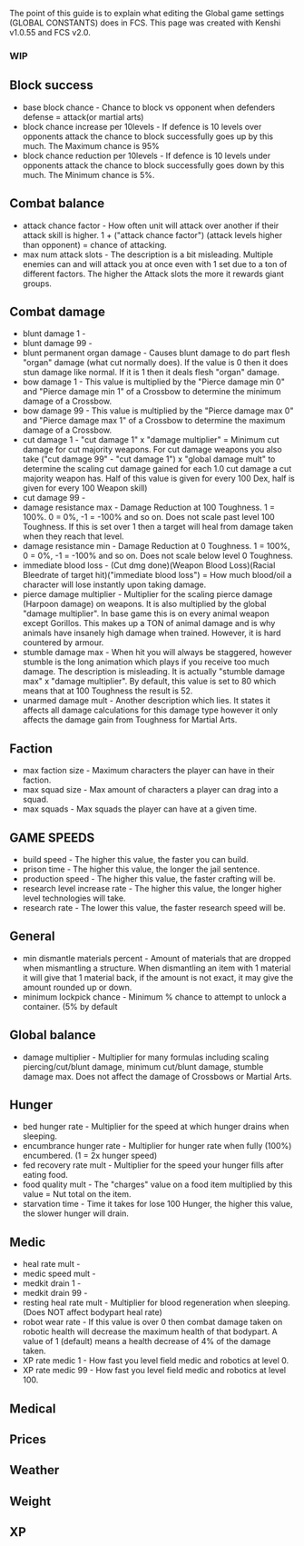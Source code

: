 The point of this guide is to explain what editing the Global game
settings (GLOBAL CONSTANTS) does in FCS. This page was created with
Kenshi v1.0.55 and FCS v2.0.

### WIP

## Block success

- base block chance - Chance to block vs opponent when defenders defense
  = attack(or martial arts)
- block chance increase per 10levels - If defence is 10 levels over
  opponents attack the chance to block successfully goes up by this
  much. The Maximum chance is 95%
- block chance reduction per 10levels - If defence is 10 levels under
  opponents attack the chance to block successfully goes down by this
  much. The Minimum chance is 5%.

## Combat balance

- attack chance factor - How often unit will attack over another if
  their attack skill is higher. 1 + ("attack chance factor") (attack
  levels higher than opponent) = chance of attacking.
- max num attack slots - The description is a bit misleading. Multiple
  enemies can and will attack you at once even with 1 set due to a ton
  of different factors. The higher the Attack slots the more it rewards
  giant groups.

## Combat damage

- blunt damage 1 -
- blunt damage 99 -
- blunt permanent organ damage - Causes blunt damage to do part flesh
  "organ" damage (what cut normally does). If the value is 0 then it
  does stun damage like normal. If it is 1 then it deals flesh "organ"
  damage.
- bow damage 1 - This value is multiplied by the "Pierce damage min 0"
  and "Pierce damage min 1" of a Crossbow to determine the minimum
  damage of a Crossbow.
- bow damage 99 - This value is multiplied by the "Pierce damage max 0"
  and "Pierce damage max 1" of a Crossbow to determine the maximum
  damage of a Crossbow.
- cut damage 1 - "cut damage 1" x "damage multiplier" = Minimum cut
  damage for cut majority weapons. For cut damage weapons you also take
  ("cut damage 99" - "cut damage 1") x "global damage mult" to determine
  the scaling cut damage gained for each 1.0 cut damage a cut majority
  weapon has. Half of this value is given for every 100 Dex, half is
  given for every 100 Weapon skill)
- cut damage 99 -
- damage resistance max - Damage Reduction at 100 Toughness. 1 = 100%. 0
  = 0%, -1 = -100% and so on. Does not scale past level 100 Toughness.
  If this is set over 1 then a target will heal from damage taken when
  they reach that level.
- damage resistance min - Damage Reduction at 0 Toughness. 1 = 100%, 0 =
  0%, -1 = -100% and so on. Does not scale below level 0 Toughness.
- immediate blood loss - (Cut dmg done)(Weapon Blood Loss)(Racial
  Bleedrate of target hit)("immediate blood loss") = How much blood/oil
  a character will lose instantly upon taking damage.
- pierce damage multiplier - Multiplier for the scaling pierce damage
  (Harpoon damage) on weapons. It is also multiplied by the global
  "damage multiplier". In base game this is on every animal weapon
  except Gorillos. This makes up a TON of animal damage and is why
  animals have insanely high damage when trained. However, it is hard
  countered by armour.
- stumble damage max - When hit you will always be staggered, however
  stumble is the long animation which plays if you receive too much
  damage. The description is misleading. It is actually "stumble damage
  max" x "damage multiplier". By default, this value is set to 80 which
  means that at 100 Toughness the result is 52.
- unarmed damage mult - Another description which lies. It states it
  affects all damage calculations for this damage type however it only
  affects the damage gain from Toughness for Martial Arts.

## Faction

- max faction size - Maximum characters the player can have in their
  faction.
- max squad size - Max amount of characters a player can drag into a
  squad.
- max squads - Max squads the player can have at a given time.

## GAME SPEEDS

- build speed - The higher this value, the faster you can build.
- prison time - The higher this value, the longer the jail sentence.
- production speed - The higher this value, the faster crafting will be.
- research level increase rate - The higher this value, the longer
  higher level technologies will take.
- research rate - The lower this value, the faster research speed will
  be.

## General

- min dismantle materials percent - Amount of materials that are dropped
  when mismantling a structure. When dismantling an item with 1 material
  it will give that 1 material back, if the amount is not exact, it may
  give the amount rounded up or down.
- minimum lockpick chance - Minimum % chance to attempt to unlock a
  container. (5% by default

## Global balance

- damage multiplier - Multiplier for many formulas including scaling
  piercing/cut/blunt damage, minimum cut/blunt damage, stumble damage
  max. Does not affect the damage of Crossbows or Martial Arts.

## Hunger

- bed hunger rate - Multiplier for the speed at which hunger drains when
  sleeping.
- encumbrance hunger rate - Multiplier for hunger rate when fully (100%)
  encumbered. (1 = 2x hunger speed)
- fed recovery rate mult - Multiplier for the speed your hunger fills
  after eating food.
- food quality mult - The "charges" value on a food item multiplied by
  this value = Nut total on the item.
- starvation time - Time it takes for lose 100 Hunger, the higher this
  value, the slower hunger will drain.

## Medic

- heal rate mult -
- medic speed mult -
- medkit drain 1 -
- medkit drain 99 -
- resting heal rate mult - Multiplier for blood regeneration when
  sleeping. (Does NOT affect bodypart heal rate)
- robot wear rate - If this value is over 0 then combat damage taken on
  robotic health will decrease the maximum health of that bodypart. A
  value of 1 (default) means a health decrease of 4% of the damage
  taken.
- XP rate medic 1 - How fast you level field medic and robotics at level
  0.
- XP rate medic 99 - How fast you level field medic and robotics at
  level 100.

## Medical

## Prices

## Weather

## Weight

## XP